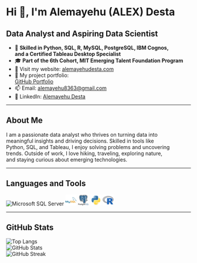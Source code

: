 # Hi 👋, I'm Alemayehu (ALEX) Desta

## Data Analyst and Aspiring Data Scientist  

- 🌱 **Skilled in Python, SQL, R, MySQL, PostgreSQL, IBM Cognos,**  
  **and a Certified Tableau Desktop Specialist**
- 🎓 **Part of the 6th Cohort, MIT Emerging Talent Foundation Program**
- 📝 Visit my website: [alemayehudesta.com](https://alemayehudesta.com)  
- 📝 My project portfolio:  
  [GitHub Portfolio](https://github.com/Alemayehu-Desta/Alemayehu-Desta.github.io)  
- 📫 Email: [alemayehu8363@gmail.com](mailto:alemayehu8363@gmail.com)  
- 🔗 LinkedIn: [Alemayehu Desta](https://www.linkedin.com/in/alemayehu-desta/)

---

## About Me  

I am a passionate data analyst who thrives on turning data into  
meaningful insights and driving decisions. Skilled in tools like  
Python, SQL, and Tableau, I enjoy solving problems and uncovering  
trends. Outside of work, I love hiking, traveling, exploring nature,  
and staying curious about emerging technologies.

---

## Languages and Tools  

<p align="left">
  <img src="https://www.svgrepo.com/show/303229/microsoft-sql-server-logo.svg" alt="Microsoft SQL Server" width="30" height="30"/>
  <img src="https://raw.githubusercontent.com/devicons/devicon/master/icons/mysql/mysql-original-wordmark.svg" alt="MySQL" width="30" height="30"/>
  <img src="https://raw.githubusercontent.com/devicons/devicon/master/icons/postgresql/postgresql-original-wordmark.svg" alt="PostgreSQL" width="30" height="30"/>
  <img src="https://raw.githubusercontent.com/devicons/devicon/master/icons/python/python-original.svg" alt="Python" width="30" height="30"/>
  <img src="https://raw.githubusercontent.com/devicons/devicon/master/icons/r/r-original.svg" alt="R" width="30" height="30"/>
</p>

---

## GitHub Stats  

![Top Langs](https://github-readme-stats.vercel.app/api/top-langs?username=alemayehu-desta&show_icons=true&locale=en&layout=compact)  
![GitHub Stats](https://github-readme-stats.vercel.app/api?username=alemayehu-desta&show_icons=true&locale=en)  
![GitHub Streak](https://github-readme-streak-stats.herokuapp.com/?user=alemayehu-desta)
